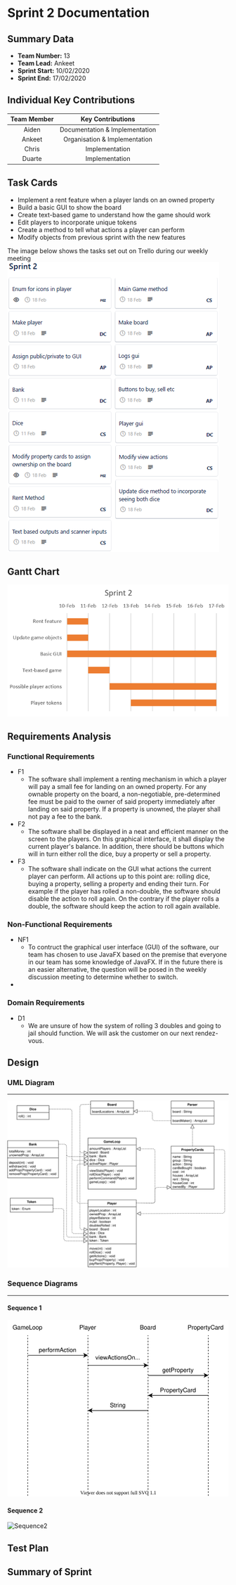 # Sprint 2 Documentation

## Summary Data

- **Team Number:** 13
- **Team Lead:** Ankeet
- **Sprint Start:** 10/02/2020
- **Sprint End:** 17/02/2020

## Individual Key Contributions

| Team Member | Key Contributions |
| :---------: | :---------------: |
|    Aiden    |  Documentation & Implementation   |
|   Ankeet    |  Organisation & Implementation   |
|    Chris    |  Implementation   |
|   Duarte    |  Implementation   |

## Task Cards

- Implement a rent feature when a player lands on an owned property
- Build a basic GUI to show the board
- Create text-based game to understand how the game should work
- Edit players to incorporate unique tokens
- Create a method to tell what actions a player can perform
- Modify objects from previous sprint with the new features

The image below shows the tasks set out on Trello during our weekly meeting
![Trello task cards](trello2.png)

## Gantt Chart

![Gantt Chart](ganttChart2.png)

## Requirements Analysis

### Functional Requirements

- F1
  - The software shall implement a renting mechanism in which a player will pay a small fee for landing on an owned property. For any ownable property on the board, a non-negotiable, pre-determined fee must be paid to the owner of said property immediately after landing on said property. If a property is unowned, the player shall not pay a fee to the bank.
- F2
  - The software shall be displayed in a neat and efficient manner on the screen to the players. On this graphical interface, it shall display the current player's balance. In addition, there should be buttons which will in turn either roll the dice, buy a property or sell a property.
- F3
  - The software shall indicate on the GUI what actions the current player can perform. All actions up to this point are: rolling dice, buying a property, selling a property and ending their turn. For example if the player has rolled a non-double, the software should disable the action to roll again. On the contrary if the player rolls a double, the software should keep the action to roll again available.

### Non-Functional Requirements
- NF1
  - To contruct the graphical user interface (GUI) of the software, our team has chosen to use JavaFX based on the premise that everyone in our team has some knowledge of JavaFX. If in the future there is an easier alternative, the question will be posed in the weekly discussion meeting to determine whether to switch.
- 

### Domain Requirements
- D1
    - We are unsure of how the system of rolling 3 doubles and going to jail should function. We will ask the customer on our next rendez-vous.

## Design

### UML Diagram
___

![UML](UML2.svg)

### Sequence Diagrams
___

#### Sequence 1
![Sequence1](performActionSequence.svg)

#### Sequence 2

![Sequence2]()

## Test Plan



## Summary of Sprint